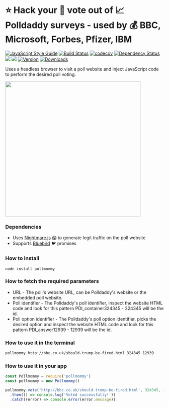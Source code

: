 # :star: Hack your :see_no_evil: vote out of :chart_with_upwards_trend: Polldaddy surveys - used by :moneybag: BBC, Microsoft, Forbes, Pfizer, IBM
[![JavaScript Style Guide](https://img.shields.io/badge/code%20style-standard-brightgreen.svg)](http://standardjs.com/)
[![Build Status](https://travis-ci.org/hfreire/pollmommy.svg?branch=master)](https://travis-ci.org/hfreire/pollmommy)
[![codecov](https://codecov.io/gh/hfreire/pollmommy/branch/master/graph/badge.svg)](https://codecov.io/gh/hfreire/pollmommy)
[![Dependency Status](https://img.shields.io/david/hfreire/pollmommy.svg?style=flat)](https://david-dm.org/hfreire/pollmommy)
[![](https://img.shields.io/github/release/hfreire/pollmommy.svg)](https://github.com/hfreire/pollmommy/releases)
[![](https://img.shields.io/badge/license-MIT-blue.svg)](LICENSE)
[![Version](https://img.shields.io/npm/v/pollmommy.svg)](https://www.npmjs.com/package/pollmommy)
[![Downloads](https://img.shields.io/npm/dt/pollmommy.svg)](https://www.npmjs.com/package/pollmommy) 

Uses a headless browser to visit a poll website and inject JavaScript code to perform the desired poll voting. 

<img src="https://raw.githubusercontent.com/hfreire/pollmommy/master/share/github/voting-screencapture.gif" width="430">

### Dependencies
* Uses [Nightmare.js](http://www.nightmarejs.org/) :scream: to generate legit traffic on the poll website
* Supports [Bluebird](https://github.com/petkaantonov/bluebird) :bird: promises

### How to install
```
node install pollmommy
```

### How to fetch the required parameters
* URL - The poll's website URL, can be Polldaddy's website or the embedded poll website.
* Poll identifier - The Polldaddy's poll identifier, inspect the website HTML code and look for this pattern PDI_container324345 - 324345 will be the id.
* Poll option identifier - The Polldaddy's poll option identifier, picke the desired option and inspect the website HTML code and look for this pattern PDI_answer12939 - 12939 will be the id.

### How to use it in the terminal
```bash
pollmommy http://bbc.co.uk/should-trump-be-fired.html 324345 12939
```

### How to use it in your app
```javascript
const Pollmommy = require('pollmommy')
const pollmommy = new Pollmommy()

pollmommy.vote('http://bbc.co.uk/should-trump-be-fired.html', 324345, 12939)
  .then(() => console.log('Voted successfully!'))
  .catch((error) => console.error(error.message))
```
